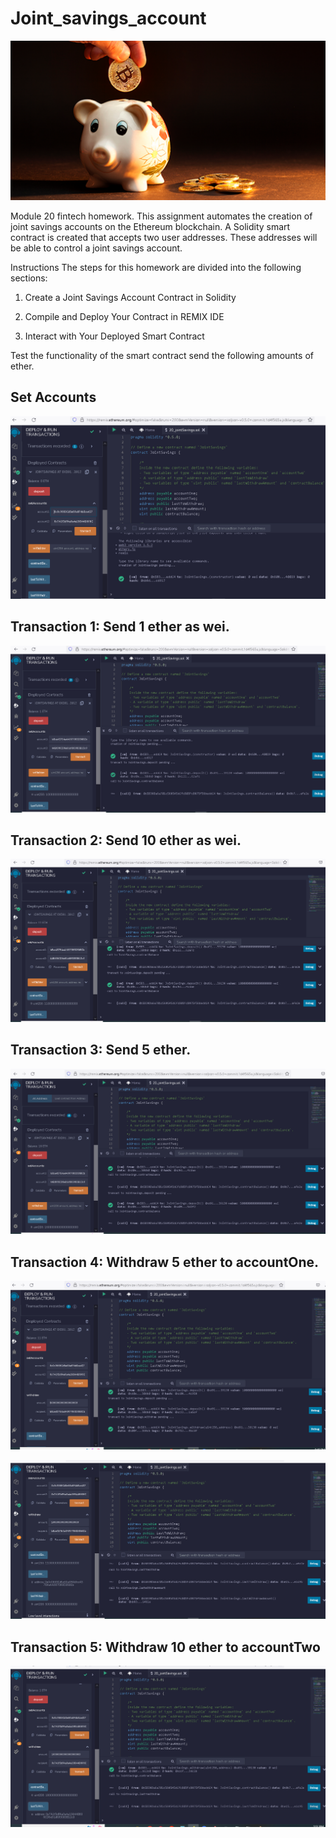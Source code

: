 # Joint_savings_account
![](/Images/20-5-challenge-image.png)

Module 20 fintech homework.  This assignment automates the creation of joint savings accounts on the Ethereum blockchain. A Solidity smart contract is created that accepts two user addresses. These addresses will be able to control a joint savings account.

Instructions
The steps for this homework are divided into the following sections:


1. Create a Joint Savings Account Contract in Solidity


2. Compile and Deploy Your Contract in REMIX IDE


3. Interact with Your Deployed Smart Contract


Test the functionality of the smart contract send the following amounts of ether. 

## Set Accounts
![](/Execution_Results/deploy1.png)


## Transaction 1: Send 1 ether as wei.
![](/Execution_Results/d_1eth_cbalance.png)

## Transaction 2: Send 10 ether as wei.
![](/Execution_Results/d_10eth_cbalance.png)

## Transaction 3: Send 5 ether.
![](/Execution_Results/d_5eth_cbalance.png)


## Transaction 4: Withdraw 5 ether to accountOne.
![](/Execution_Results/withdraw5eth.png)

![](/Execution_Results/balance1withdraw5eth_and_lastFxs.png)

## Transaction 5: Withdraw 10 ether to accountTwo
![](/Execution_Results/balance2withdraw10ethACC2_lastFX.png)












